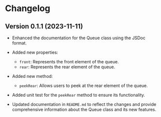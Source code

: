 # Changelog

## Version 0.1.1 (2023-11-11)
- Enhanced the documentation for the Queue class using the JSDoc format.
- Added new properties:
  - `front`: Represents the front element of the queue.
  - `rear`: Represents the rear element of the queue.

- Added new method:
  - `peekRear`: Allows users to peek at the rear element of the queue.

- Added unit test for the `peekRear` method to ensure its functionality.

- Updated documentation in `README.md` to reflect the changes and provide comprehensive information about the Queue class and its new features.